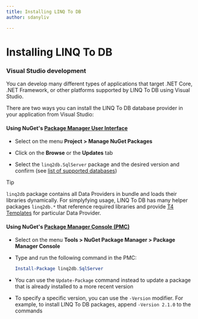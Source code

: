 ```yaml
---
title: Installing LINQ To DB
author: sdanyliv

---
```

# Installing LINQ To DB

<a name="visual-studio"></a>
### Visual Studio development

You can develop many different types of applications that target .NET Core, .NET Framework, or other platforms supported by LINQ To DB using Visual Studio.

There are two ways you can install the LINQ To DB database provider in your application from Visual Studio:

#### Using NuGet's [Package Manager User Interface](https://docs.microsoft.com/nuget/tools/package-manager-ui)

* Select on the menu **Project > Manage NuGet Packages**

* Click on the **Browse** or the **Updates** tab

* Select the `linq2db.SqlServer` package and the desired version and confirm (see [list of supported databases](/articles/general/databases.html))

> [!TIP]  
> `linq2db` package contains all Data Providers in bundle and loads their libraries dynamically.
> For simplyfying usage, LINQ To DB has many helper packages `linq2db.*` that  reference required libraries and provide [T4 Templates](/articles/Source/LinqToDB.Templates/README.html) for particular Data Provider.


#### Using NuGet's [Package Manager Console (PMC)](https://docs.microsoft.com/nuget/tools/package-manager-console)

* Select on the menu **Tools > NuGet Package Manager > Package Manager Console**

* Type and run the following command in the PMC:

  ``` PowerShell  
  Install-Package linq2db.SqlServer
  ```
* You can use the `Update-Package` command instead to update a package that is already installed to a more recent  version

* To specify a specific version, you can use the `-Version` modifier. For example, to install LINQ To DB packages, append `-Version 2.1.0` to the commands

